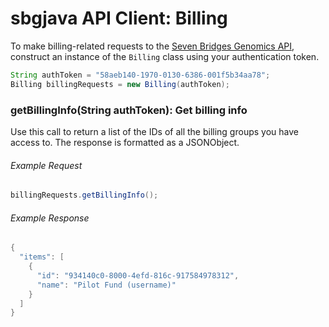 # sbgjava API Client: Billing

To make billing-related requests to the [Seven Bridges Genomics API](https://docs.sbgenomics.com/display/developerhub/API%3A+Billing), construct an instance of the `Billing` class using your authentication token. 
```java
String authToken = "58aeb140-1970-0130-6386-001f5b34aa78";
Billing billingRequests = new Billing(authToken);
```

### getBillingInfo(String authToken): Get billing info

Use this call to return a list of the IDs of all the billing groups you have access to. The response is formatted as a JSONObject. 

<h6> Example Request </h6> 

```java
billingRequests.getBillingInfo();
```

<h6> Example Response </h6>

```java
{
  "items": [
    {
      "id": "934140c0-8000-4efd-816c-917584978312",
      "name": "Pilot Fund (username)"
    }
  ]
}
```

